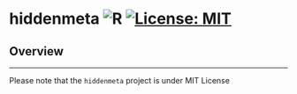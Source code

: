 
# hiddenmeta ![R](https://github.com/gerasy1987/hiddenmeta/workflows/R/badge.svg) [![License: MIT](https://img.shields.io/badge/License-MIT-yellow.svg)](https://github.com/gerasy1987/hiddenmeta/blob/main/LICENSE)

## Overview

------------------------------------------------------------------------

Please note that the `hiddenmeta` project is under MIT License
